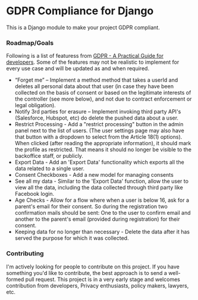 # GDPR Compliance for Django
This is a Django module to make your project GDPR compliant.

 ### Roadmap/Goals

Following is a list of featuress from [GDPR - A Practical Guide for developers](https://techblog.bozho.net/gdpr-practical-guide-developers/). Some of the features may not be realistic to implement for every use case and will be updated as and when required.

- “Forget me” – Implement a method method that takes a userId and deletes all personal data about that user (in case they have been collected on the basis of consent or based on the legitimate interests of the controller (see more below), and not due to contract enforcement or legal obligation).
- Notify 3rd parties for erasure – Implement invoking third party API's (Salesforce, Hubspot, etc) do delete the pushed data about a user.
- Restrict Processing - Add a "restrict processing" button in the admin panel next to the list of users. (The user settings page may also have that button with a dropdown to select from the Article 18(1) options). When clicked (after reading the appropriate information), it should mark the profile as restricted. That means it should no longer be visible to the backoffice staff, or publicly.
- Export Data - Add an 'Export Data' functionality which exports all the data related to a single user.
- Consent Checkboxes - Add a new model for managing consents
- See all my data - Similar to the 'Export Data' function, allow the user to view all the data, including the data collected through third party like Facebook login.
- Age Checks - Allow for a flow where when a user is below 16, ask for a parent's email for their consent. So during the registration two confirmation mails should be sent: One to the user to confirm email and another to the parent's email (provided during registration) for their consent.
- Keeping data for no longer than necessary - Delete the data after it has served the purpose for which it was collected.

### Contributing

I'm actively looking for people to contribute on this project. If you have something you'd like to contribute, the best approach is to send a well-formed pull request.
This project is in a very early stage and welcomes contribution from developers, Privacy enthusiasts, policy makers, lawyers, etc.
